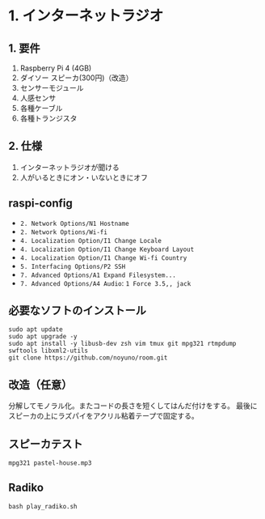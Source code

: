 # 1. インターネットラジオ

## 1. 要件

1. Raspberry Pi 4 (4GB)
2. ダイソー スピーカ(300円)（改造）
5. センサーモジュール
6. 人感センサ
7. 各種ケーブル
8. 各種トランジスタ

## 2. 仕様

1. インターネットラジオが聞ける
4. 人がいるときにオン・いないときにオフ

## raspi-config

- `2. Network Options/N1 Hostname`
- `2. Network Options/Wi-fi`
- `4. Localization Option/I1 Change Locale`
- `4. Localization Option/I1 Change Keyboard Layout`
- `4. Localization Option/I1 Change Wi-fi Country`
- `5. Interfacing Options/P2 SSH`
- `7. Advanced Options/A1 Expand Filesystem...`
- `7. Advanced Options/A4 Audio`: `1 Force 3.5,, jack`

## 必要なソフトのインストール

~~~
sudo apt update
sudo apt upgrade -y
sudo apt install -y libusb-dev zsh vim tmux git mpg321 rtmpdump swftools libxml2-utils
git clone https://github.com/noyuno/room.git
~~~

## 改造（任意）

分解してモノラル化。またコードの長さを短くしてはんだ付けをする。
最後にスピーカの上にラズパイをアクリル粘着テープで固定する。


## スピーカテスト

~~~
mpg321 pastel-house.mp3
~~~

## Radiko

~~~
bash play_radiko.sh
~~~

